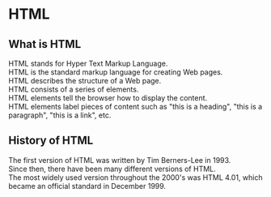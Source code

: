 # HTML
## What is HTML
HTML stands for Hyper Text Markup Language.<br>
HTML is the standard markup language for creating Web pages.<br>
HTML describes the structure of a Web page.<br>
HTML consists of a series of elements.<br>
HTML elements tell the browser how to display the content.<br>
HTML elements label pieces of content such as "this is a heading", "this is a paragraph", "this is a link", etc. 

## History of HTML
The first version of HTML was written by Tim Berners-Lee in 1993.<br>
Since then, there have been many different versions of HTML.<br> 
The most widely used version throughout the 2000's was HTML 4.01, which became an official standard in December 1999.
